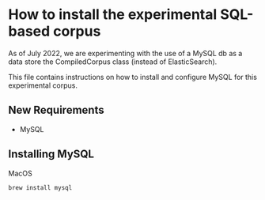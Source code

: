# How to install the experimental SQL-based corpus

As of July 2022, we are experimenting with the use of a MySQL db as a data store 
the CompiledCorpus class (instead of ElasticSearch).

This file contains instructions on how to install and configure MySQL for this 
experimental corpus.

## New Requirements

- MySQL

## Installing MySQL

MacOS

    brew install mysql
    
